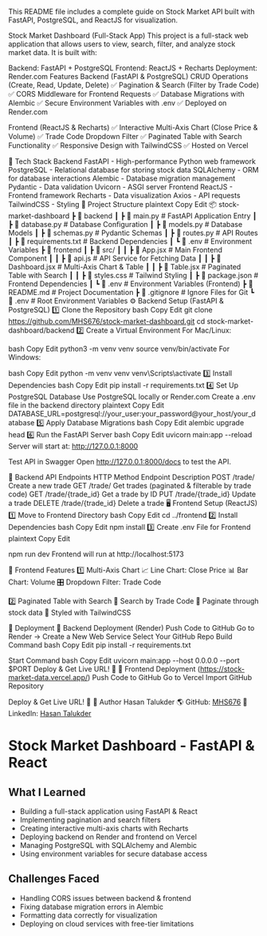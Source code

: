 This README file includes a complete guide on Stock Market API built with FastAPI, PostgreSQL, and ReactJS for visualization.

Stock Market Dashboard (Full-Stack App)
This project is a full-stack web application that allows users to view, search, filter, and analyze stock market data. It is built with:

Backend: FastAPI + PostgreSQL
Frontend: ReactJS + Recharts
Deployment: Render.com
Features
Backend (FastAPI & PostgreSQL)
CRUD Operations (Create, Read, Update, Delete)
✅ Pagination & Search (Filter by Trade Code)
✅ CORS Middleware for Frontend Requests
✅ Database Migrations with Alembic
✅ Secure Environment Variables with .env
✅ Deployed on Render.com

Frontend (ReactJS & Recharts)
✅ Interactive Multi-Axis Chart (Close Price & Volume)
✅ Trade Code Dropdown Filter
✅ Paginated Table with Search Functionality
✅ Responsive Design with TailwindCSS
✅ Hosted on Vercel

🚀 Tech Stack
Backend
FastAPI - High-performance Python web framework
PostgreSQL - Relational database for storing stock data
SQLAlchemy - ORM for database interactions
Alembic - Database migration management
Pydantic - Data validation
Uvicorn - ASGI server
Frontend
ReactJS - Frontend framework
Recharts - Data visualization
Axios - API requests
TailwindCSS - Styling
📂 Project Structure
plaintext
Copy
Edit
📦 stock-market-dashboard
 ┣ 📂 backend
 ┃ ┣ 📜 main.py              # FastAPI Application Entry
 ┃ ┣ 📜 database.py          # Database Configuration
 ┃ ┣ 📜 models.py            # Database Models
 ┃ ┣ 📜 schemas.py           # Pydantic Schemas
 ┃ ┣ 📜 routes.py            # API Routes
 ┃ ┣ 📜 requirements.txt     # Backend Dependencies
 ┃ ┗ 📜 .env                 # Environment Variables
 ┣ 📂 frontend
 ┃ ┣ 📜 src/
 ┃ ┃ ┣ 📜 App.jsx            # Main Frontend Component
 ┃ ┃ ┣ 📜 api.js             # API Service for Fetching Data
 ┃ ┃ ┣ 📜 Dashboard.jsx      # Multi-Axis Chart & Table
 ┃ ┃ ┣ 📜 Table.jsx          # Paginated Table with Search
 ┃ ┃ ┣ 📜 styles.css         # Tailwind Styling
 ┃ ┣ 📜 package.json         # Frontend Dependencies
 ┃ ┗ 📜 .env                 # Environment Variables (Frontend)
 ┣ 📜 README.md              # Project Documentation
 ┣ 📜 .gitignore             # Ignore Files for Git
 ┗ 📜 .env                   # Root Environment Variables
⚙ Backend Setup (FastAPI & PostgreSQL)
1️⃣ Clone the Repository
bash
Copy
Edit
git clone https://github.com/MHS676/stock-market-dashboard.git
cd stock-market-dashboard/backend
2️⃣ Create a Virtual Environment
For Mac/Linux:

bash
Copy
Edit
python3 -m venv venv
source venv/bin/activate
For Windows:

bash
Copy
Edit
python -m venv venv
venv\Scripts\activate
3️⃣ Install Dependencies
bash
Copy
Edit
pip install -r requirements.txt
4️⃣ Set Up PostgreSQL Database
Use PostgreSQL locally or Render.com
Create a .env file in the backend directory
plaintext
Copy
Edit
DATABASE_URL=postgresql://your_user:your_password@your_host/your_database
5️⃣ Apply Database Migrations
bash
Copy
Edit
alembic upgrade head
6️⃣ Run the FastAPI Server
bash
Copy
Edit
uvicorn main:app --reload
Server will start at: http://127.0.0.1:8000

Test API in Swagger
Open http://127.0.0.1:8000/docs to test the API.

📌 Backend API Endpoints
HTTP Method	Endpoint	Description
POST	/trade/	Create a new trade
GET	/trade/	Get trades (paginated & filterable by trade code)
GET	/trade/{trade_id}	Get a trade by ID
PUT	/trade/{trade_id}	Update a trade
DELETE	/trade/{trade_id}	Delete a trade
🖥 Frontend Setup (ReactJS)
1️⃣ Move to Frontend Directory
bash
Copy
Edit
cd ../frontend
2️⃣ Install Dependencies
bash
Copy
Edit
npm install
3️⃣ Create .env File for Frontend
plaintext
Copy
Edit


npm run dev
Frontend will run at http://localhost:5173

📌 Frontend Features
1️⃣ Multi-Axis Chart
📈 Line Chart: Close Price
📊 Bar Chart: Volume
🎛 Dropdown Filter: Trade Code

2️⃣ Paginated Table with Search
🔎 Search by Trade Code
📄 Paginate through stock data
🎨 Styled with TailwindCSS

🚀 Deployment
📌 Backend Deployment (Render)
Push Code to GitHub
Go to Render → Create a New Web Service
Select Your GitHub Repo
Build Command
bash
Copy
Edit
pip install -r requirements.txt

Start Command
bash
Copy
Edit
uvicorn main:app --host 0.0.0.0 --port $PORT
Deploy & Get Live URL! 🎉
📌 Frontend Deployment (https://stock-market-data.vercel.app/)
Push Code to GitHub
Go to Vercel
Import GitHub Repository

Deploy & Get Live URL! 🎉
📜 Author
Hasan Talukder
🌎 GitHub: [MHS676](https://github.com/MHS676)
🔗 LinkedIn: [Hasan Talukder](https://www.linkedin.com/in/hasan-talukder100/)

# Stock Market Dashboard - FastAPI & React

##  What I Learned
- Building a full-stack application using FastAPI & React
- Implementing pagination and search filters
- Creating interactive multi-axis charts with Recharts
- Deploying backend on Render and frontend on Vercel
- Managing PostgreSQL with SQLAlchemy and Alembic
- Using environment variables for secure database access

##  Challenges Faced
- Handling CORS issues between backend & frontend
- Fixing database migration errors in Alembic
- Formatting data correctly for visualization
- Deploying on cloud services with free-tier limitations
